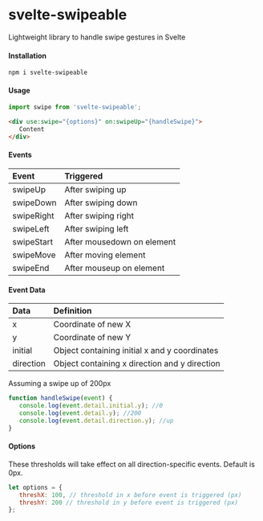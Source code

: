 # svelte-swipeable

Lightweight library to handle swipe gestures in Svelte

#### Installation

`npm i svelte-swipeable`

#### Usage

```javascript
import swipe from 'svelte-swipeable';
```

```html
<div use:swipe="{options}" on:swipeUp="{handleSwipe}">
   Content
</div>
```

#### Events

| Event      | Triggered                  |
| :--------- | :------------------------- |
| swipeUp    | After swiping up           |
| swipeDown  | After swiping down         |
| swipeRight | After swiping right        |
| swipeLeft  | After swiping left         |
| swipeStart | After mousedown on element |
| swipeMove  | After moving element       |
| swipeEnd   | After mouseup on element   |

#### Event Data

| Data      | Definition                                    |
| :-------- | :-------------------------------------------- |
| x         | Coordinate of new X                           |
| y         | Coordinate of new Y                           |
| initial   | Object containing initial x and y coordinates |
| direction | Object containing x direction and y direction |

Assuming a swipe up of 200px

```javascript
function handleSwipe(event) {
   console.log(event.detail.initial.y); //0
   console.log(event.detail.y); //200
   console.log(event.detail.direction.y); //up
}
```

#### Options

These thresholds will take effect on all direction-specific events. Default is 0px.

```javascript
let options = {
   threshX: 100, // threshold in x before event is triggered (px)
   threshY: 200 // threshold in y before event is triggered (px)
};
```
